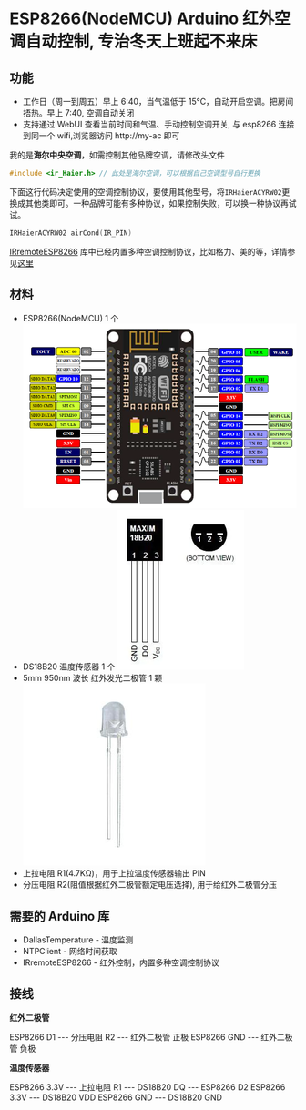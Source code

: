 # ESP8266(NodeMCU) Arduino 红外空调自动控制, 专治冬天上班起不来床

## 功能

- 工作日（周一到周五）早上 6:40，当气温低于 15°C，自动开启空调。把房间捂热。早上 7:40, 空调自动关闭
- 支持通过 WebUI 查看当前时间和气温、手动控制空调开关, 与 esp8266 连接到同一个 wifi,浏览器访问 http://my-ac 即可

我的是**海尔中央空调**，如需控制其他品牌空调，请修改头文件

```cpp
#include <ir_Haier.h> // 此处是海尔空调，可以根据自己空调型号自行更换
```

下面这行代码决定使用的空调控制协议，要使用其他型号，将`IRHaierACYRW02`更换成其他类即可。一种品牌可能有多种协议，如果控制失败，可以换一种协议再试试。

```cpp
IRHaierACYRW02 airCond(IR_PIN)
```

[IRremoteESP8266](https://github.com/crankyoldgit/IRremoteESP8266) 库中已经内置多种空调控制协议，比如格力、美的等，详情参见[这里](https://github.com/crankyoldgit/IRremoteESP8266/blob/master/SupportedProtocols.md)

## 材料

- ESP8266(NodeMCU) 1 个
  ![](assets/2020-09-05-11-58-02.png)
- DS18B20 温度传感器 1 个
  ![](assets/2020-12-19-22-01-07.png)
- 5mm 950nm 波长 红外发光二极管 1 颗
  ![](assets/2020-12-19-22-04-04.png)
- 上拉电阻 R1(4.7KΩ)，用于上拉温度传感器输出 PIN
- 分压电阻 R2(阻值根据红外二极管额定电压选择), 用于给红外二极管分压

## 需要的 Arduino 库

- DallasTemperature - 温度监测
- NTPClient - 网络时间获取
- IRremoteESP8266 - 红外控制，内置多种空调控制协议

## 接线

**红外二极管**

ESP8266 D1 --- 分压电阻 R2 --- 红外二极管 正极
ESP8266 GND --- 红外二极管 负极

**温度传感器**

ESP8266 3.3V --- 上拉电阻 R1 --- DS18B20 DQ --- ESP8266 D2
ESP8266 3.3V --- DS18B20 VDD
ESP8266 GND --- DS18B20 GND
